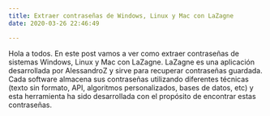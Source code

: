 ```yaml
---
title: Extraer contraseñas de Windows, Linux y Mac con LaZagne
date: 2020-03-26 22:46:49

---
```


Hola a todos. En este post vamos a ver como extraer contraseñas de sistemas Windows, Linux y Mac con LaZagne. LaZagne es una aplicación desarrollada por AlessandroZ y sirve para recuperar contraseñas guardada. Cada software almacena sus contraseñas utilizando diferentes técnicas (texto sin formato, API, algoritmos personalizados, bases de datos, etc) y esta herramienta ha sido desarrollada con el propósito de encontrar estas contraseñas.
